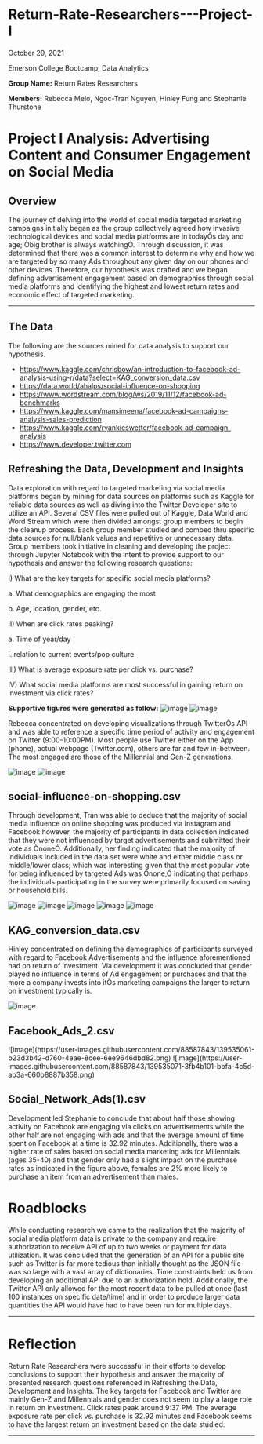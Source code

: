 # Return-Rate-Researchers---Project-I

October 29, 2021

Emerson College Bootcamp, Data Analytics

__Group Name:__ Return Rates Researchers

__Members:__ Rebecca Melo, Ngoc-Tran Nguyen, Hinley Fung and Stephanie Thurstone 




<h1> Project I Analysis: Advertising Content and Consumer Engagement on Social Media </h1>

<h2> Overview </h2>

The journey of delving into the world of social media targeted marketing campaigns initially began as the group collectively agreed how invasive technological devices and social media platforms are in todayÕs day and age; Òbig brother is always watchingÓ. Through discussion, it was determined that there was a common interest to determine why and how we are targeted by so many Ads throughout any given day on our phones and other devices. Therefore, our hypothesis was drafted and we began defining advertisement engagement based on demographics through social media platforms and identifying the highest and lowest return rates and economic effect of targeted marketing. 
_____________________________________________________________________________________________

<h2> The Data </h2>

The following are the sources mined for data analysis to support our hypothesis. 

- https://www.kaggle.com/chrisbow/an-introduction-to-facebook-ad-analysis-using-r/data?select=KAG_conversion_data.csv
- https://data.world/ahalps/social-influence-on-shopping
- https://www.wordstream.com/blog/ws/2019/11/12/facebook-ad-benchmarks
- https://www.kaggle.com/mansimeena/facebook-ad-campaigns-analysis-sales-prediction
- https://www.kaggle.com/ryankieswetter/facebook-ad-campaign-analysis
- https://www.developer.twitter.com

<h2> Refreshing the Data, Development and Insights </h2>

Data exploration with regard to targeted marketing via social media platforms began by mining for data sources on platforms such as Kaggle for reliable data sources as well as diving into the Twitter Developer site to utilize an API. Several CSV files were pulled out of Kaggle, Data World and Word Stream which were then divided amongst group members to begin the cleanup process. Each group member studied and combed thru specific data sources for null/blank values and repetitive or unnecessary data. 
Group members took initiative in cleaning and developing the project through Jupyter Notebook with the intent to provide support to our hypothesis and answer the following research questions: 

I) What are the key targets for specific social media platforms? 

a. What demographics are engaging the most 

b. Age, location, gender, etc. 

II) When are click rates peaking? 

a. Time of year/day

i. relation to current events/pop culture

III) What is average exposure rate per click vs. purchase? 

IV) What social media platforms are most successful in gaining return on investment via click rates? 

__Supportive figures were generated as follow:__
![image](https://user-images.githubusercontent.com/88587843/139534656-227978bb-3e3c-46e5-b789-87bb4939b1ed.png)
![image](https://user-images.githubusercontent.com/88587843/139534697-c06cbe43-e58d-4272-9caf-f415d7691259.png)

Rebecca concentrated on developing visualizations through TwitterÕs API and was able to reference a specific time period of activity and engagement on Twitter (9:00-10:00PM).  Most people use Twitter either on the App (phone), actual webpage (Twitter.com), others are far and few in-between. The most engaged are those of the Millennial and Gen-Z generations. 

![image](https://user-images.githubusercontent.com/88587843/139534724-3b9fb93c-6342-4ac1-a306-84caeddc26ad.png)
![image](https://user-images.githubusercontent.com/88587843/139534731-2d52c63a-d0af-4613-8ff9-b7ad037e8be6.png)

<h2>social-influence-on-shopping.csv</h2>

Through development, Tran was able to deduce that the majority of social media influence on online shopping was produced via Instagram and Facebook however, the majority of participants in data collection indicated that they were not influenced by target advertisements and submitted their vote as ÒnoneÓ. Additionally, her finding indicated that the majority of individuals included in the data set were white and either middle class or middle/lower class; which was interesting given that the most popular vote for being influenced by targeted Ads was Ònone,Ó indicating that perhaps the individuals participating in the survey were primarily focused on saving or household bills. 

![image](https://user-images.githubusercontent.com/88587843/139534772-ba357650-1068-4f35-95d4-848709f7abca.png)
![image](https://user-images.githubusercontent.com/88587843/139534800-8a3c5d06-f64c-47ee-baf2-f843ac035043.png)
![image](https://user-images.githubusercontent.com/88587843/139535037-f35ad658-dc05-4d4c-8480-54b619096b43.png)
![image](https://user-images.githubusercontent.com/88587843/139535039-a977fd65-4e1f-479b-9c30-7bbe87a838a4.png)
![image](https://user-images.githubusercontent.com/88587843/139535044-b812a1b1-48d6-4271-ad48-74455e830ffa.png)

<h2> KAG_conversion_data.csv </h2>

Hinley concentrated on defining the demographics of participants surveyed with regard to Facebook Advertisements and the influence aforementioned had on return of investment.  Via development it was concluded that gender played no influence in terms of Ad engagement or purchases and that the more a company invests into itÕs marketing campaigns the larger to return on investment typically is. 

![image](https://user-images.githubusercontent.com/88587843/139535056-d3195eca-b150-4e53-abf2-e80518815151.png)

<h2>Facebook_Ads_2.csv</h2>
![image](https://user-images.githubusercontent.com/88587843/139535061-b23d3b42-d760-4eae-8cee-6ee9646dbd82.png)
![image](https://user-images.githubusercontent.com/88587843/139535071-3fb4b101-bbfa-4c5d-ab3a-660b8887b358.png)

<h2>Social_Network_Ads(1).csv</h2>

Development led Stephanie to conclude that about half those showing activity on Facebook are engaging via clicks on advertisements while the other half are not engaging with ads and that the average amount of time spent on Facebook at a time is 32.92 minutes. Additionally, there was a higher rate of sales based on social media marketing ads for Millennials (ages 35-40) and that gender only had a slight impact on the purchase rates as indicated in the figure above, females are 2% more likely to purchase an item from an advertisement than males.  

<h1> Roadblocks</h1>

While conducting research we came to the realization that the majority of social media platform data is private to the company and require authorization to receive API of up to two weeks or payment for data utilization. It was concluded that the generation of an API for a public site such as Twitter is far more tedious than initially thought as the JSON file was so large with a vast array of dictionaries. Time constraints held us from developing an additional API due to an authorization hold. Additionally, the Twitter API only allowed for the most recent data to be pulled at once (last 100 instances on specific date/time) and in order to produce larger data quantities the API would have had to have been run for multiple days. 
_____________________________________________________________________________________________

<h1> Reflection </h1>

Return Rate Researchers were successful in their efforts to develop conclusions to support their hypothesis and answer the majority of presented research questions referenced in Refreshing the Data, Development and Insights. 
The key targets for Facebook and Twitter are mainly Gen-Z and Millennials and gender does not seem to play a large role in return on investment. Click rates peak around 9:37 PM. The average exposure rate per click vs. purchase is 32.92 minutes and Facebook seems to have the largest return on investment based on the data studied. 
_____________________________________________________________________________________________

